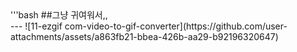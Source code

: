 <title>smartphone design</title>
'''bash
##그냥 귀여워서,, <br/>
---
![11-ezgif com-video-to-gif-converter](https://github.com/user-attachments/assets/a863fb21-bbea-426b-aa29-b92196320647)
